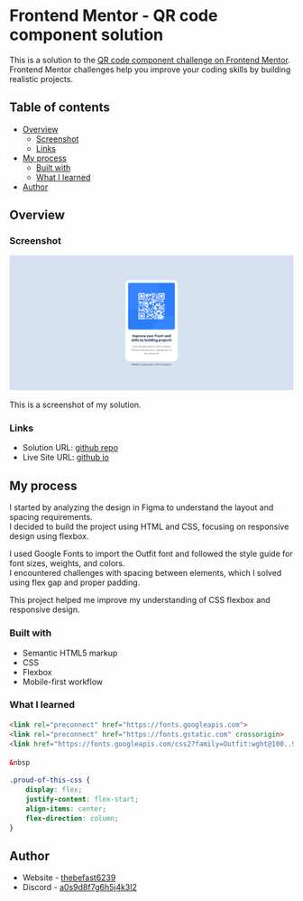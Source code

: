 # Frontend Mentor - QR code component solution

This is a solution to the [QR code component challenge on Frontend Mentor](https://www.frontendmentor.io/challenges/qr-code-component-iux_sIO_H). Frontend Mentor challenges help you improve your coding skills by building realistic projects. 

## Table of contents

- [Overview](#overview)
  - [Screenshot](#screenshot)
  - [Links](#links)
- [My process](#my-process)
  - [Built with](#built-with)
  - [What I learned](#what-i-learned)
- [Author](#author)


## Overview

### Screenshot

![](./preview-completedtask.png)

This is a screenshot of my solution.

### Links

- Solution URL: [github repo](https://github.com/thebefast6239/QR-Code-Component)
- Live Site URL: [github io](https://thebefast6239.github.io/QR-Code-Component/)

## My process

I started by analyzing the design in Figma to understand the layout and spacing requirements.  
I decided to build the project using HTML and CSS, focusing on responsive design using flexbox.  

I used Google Fonts to import the Outfit font and followed the style guide for font sizes, weights, and colors.  
I encountered challenges with spacing between elements, which I solved using flex gap and proper padding.

This project helped me improve my understanding of CSS flexbox and responsive design.

### Built with

- Semantic HTML5 markup
- CSS
- Flexbox
- Mobile-first workflow

### What I learned

```html
<link rel="preconnect" href="https://fonts.googleapis.com">
<link rel="preconnect" href="https://fonts.gstatic.com" crossorigin>
<link href="https://fonts.googleapis.com/css2?family=Outfit:wght@100..900&display=swap" rel="stylesheet">

&nbsp
```
```css
.proud-of-this-css {
    display: flex;
    justify-content: flex-start;
    align-items: center;
    flex-direction: column;
}
```


## Author

- Website - [thebefast6239](https://github.com/thebefast6239)
- Discord - [a0s9d8f7g6h5j4k3l2](https://discord.gg)